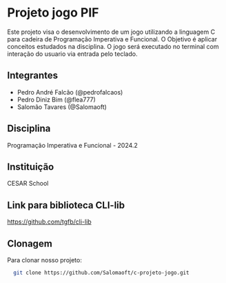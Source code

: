 
# Projeto jogo PIF

Este projeto visa o desenvolvimento de um jogo utilizando a linguagem C para cadeira de Programação Imperativa e Funcional. O Objetivo é aplicar conceitos estudados na disciplina. O jogo será executado no terminal com interação do usuario via  entrada pelo teclado.

## Integrantes
- Pedro André Falcão (@pedrofalcaos)
- Pedro Diniz Bim (@flea777)
- Salomão Tavares (@Salomaoft)

## Disciplina

   Programação Imperativa e Funcional - 2024.2

## Instituição   

   CESAR School

## Link para biblioteca CLI-lib
https://github.com/tgfb/cli-lib
## Clonagem

Para clonar nosso projeto:

```bash
  git clone https://github.com/Salomaoft/c-projeto-jogo.git
```

